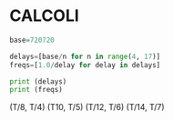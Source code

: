 # CALCOLI

```python
base=720720 

delays=[base/n for n in range(4, 17)]
freqs=[1.0/delay for delay in delays]

print (delays)
print (freqs)
```

(T/8, T/4)
(T10, T/5)
(T/12, T/6)
(T/14, T/7)




 
